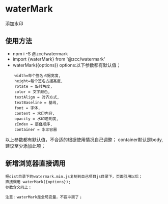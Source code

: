 # waterMark
添加水印

## 使用方法
- npm i -S @zcc/watermark
- import {waterMark} from '@zcc/watermark'
- waterMark({options})
options:以下参数都有默认值；

```
    width=每个签名占据宽度,
    height=每个签名占据高度,
    rotate = 旋转角度,
    color = 文字颜色,
    textAlign = 对齐方式,
    textBaseline = 基线,
    font = 字体,
    content = 水印内容,
    opacity = 水印透明度,
    zIndex = 层叠顺序,
    container = 水印容器
```

以上参数都有默认值，不合适的根据使用情况自己调整；
container默认是body,建议至少添加此项；

## 新增浏览器直接调用

```
把dist目录下的watermark.min.js复制到自己项目js目录下，页面引用以后；
直接调用 waterMark({options});
参数含义同上；

注意：waterMark是全局变量，不要冲突了；
```